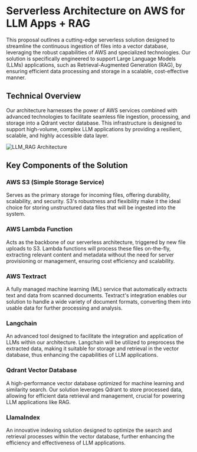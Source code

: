 # Serverless Architecture on AWS for LLM Apps + RAG

This proposal outlines a cutting-edge serverless solution designed to streamline the continuous ingestion of files into a vector database, leveraging the robust capabilities of AWS and specialized technologies. Our solution is specifically engineered to support Large Language Models (LLMs) applications, such as Retrieval-Augmented Generation (RAG), by ensuring efficient data processing and storage in a scalable, cost-effective manner.

## Technical Overview

Our architecture harnesses the power of AWS services combined with advanced technologies to facilitate seamless file ingestion, processing, and storage into a Qdrant vector database. This infrastructure is designed to support high-volume, complex LLM applications by providing a resilient, scalable, and highly accessible data layer.

![LLM_RAG Architecture](LLM_RAG.png)

## Key Components of the Solution

### AWS S3 (Simple Storage Service)

Serves as the primary storage for incoming files, offering durability, scalability, and security. S3's robustness and flexibility make it the ideal choice for storing unstructured data files that will be ingested into the system.

### AWS Lambda Function

Acts as the backbone of our serverless architecture, triggered by new file uploads to S3. Lambda functions will process these files on-the-fly, extracting relevant content and metadata without the need for server provisioning or management, ensuring cost efficiency and scalability.

### AWS Textract

A fully managed machine learning (ML) service that automatically extracts text and data from scanned documents. Textract's integration enables our solution to handle a wide variety of document formats, converting them into usable data for further processing and analysis.

### Langchain

An advanced tool designed to facilitate the integration and application of LLMs within our architecture. Langchain will be utilized to preprocess the extracted data, making it suitable for storage and retrieval in the vector database, thus enhancing the capabilities of LLM applications.

### Qdrant Vector Database

A high-performance vector database optimized for machine learning and similarity search. Our solution leverages Qdrant to store processed data, allowing for efficient data retrieval and management, crucial for powering LLM applications like RAG.

### LlamaIndex

An innovative indexing solution designed to optimize the search and retrieval processes within the vector database, further enhancing the efficiency and effectiveness of LLM applications.
